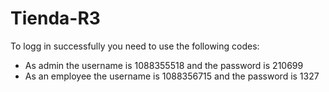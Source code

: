 # Tienda-R3
To logg in successfully you need to use the following codes:
- As admin the username is 1088355518 and the password is 210699
- As an employee the username is 1088356715 and the password is 1327

